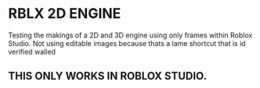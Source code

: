 # RBLX 2D ENGINE
Testing the makings of a 2D and 3D engine using only frames within Roblox Studio. 
Not using editable images because thats a lame shortcut that is id verified walled
## THIS ONLY WORKS IN ROBLOX STUDIO.